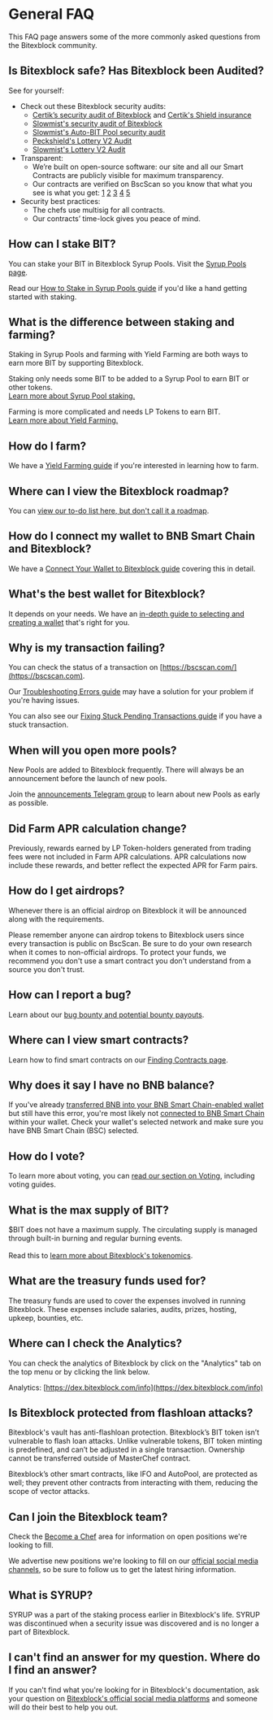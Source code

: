 # General FAQ


This FAQ page answers some of the more commonly asked questions from the Bitexblock community.

## Is Bitexblock safe? Has Bitexblock been Audited?

See for yourself:

* Check out these Bitexblock security audits:
  * [Certik’s security audit of Bitexblock](https://www.certik.org/projects/bitexblock) and [Certik's Shield insurance](https://shield.certik.foundation)
  * [Slowmist's security audit of Bitexblock](https://github.com/slowmist/Knowledge-Base/blob/master/open-report/Smart%20Contract%20Security%20Audit%20Report%20%20-%20Bitexblock.pdf)
  * [Slowmist's Auto-BIT Pool security audit](https://github.com/slowmist/Knowledge-Base/blob/master/open-report/Smart%20Contract%20Security%20Audit%20Report%20-%20BitVault.pdf)
  * [Peckshield's Lottery V2 Audit](https://github.com/peckshield/publications/blob/master/audit\_reports/PeckShield-Audit-Report-BitexblockLottery-v1.0.pdf)
  * [Slowmist's Lottery V2 Audit](https://github.com/slowmist/Knowledge-Base/blob/master/open-report/Smart%20Contract%20Security%20Audit%20Report%20-%20Bitexblock%20Lottery.pdf)
* Transparent:
  * We’re built on open-source software: our site and all our Smart Contracts are publicly visible for maximum transparency.
  * Our contracts are verified on BscScan so you know that what you see is what you get: [1](https://bscscan.com/address/0xc014dCa6395A943639653f7C23B674c38EDFfC69) [2](https://bscscan.com/address/0x906f3C68e57E4752f9d32E22aAB1DAB5eA074BbC#code) [3](https://bscscan.com/address/0xbcfccbde45ce874adcb698cc183debcf17952812) [4](https://bscscan.com/address/0x1b96b92314c44b159149f7e0303511fb2fc4774f#code) [5](https://bscscan.com/address/0x92E8CeB7eAeD69fB6E4d9dA43F605D2610214E68)
* Security best practices:
  * The chefs use multisig for all contracts.
  * Our contracts’ time-lock gives you peace of mind.

## How can I stake BIT?

You can stake your BIT in Bitexblock Syrup Pools. Visit the [Syrup Pools page](https://dex.bitexblock.com/pools).

Read our [How to Stake in Syrup Pools guide](https://docs.bitexblock.com/products/syrup-pool/syrup-pool-guide) if you'd like a hand getting started with staking.

## What is the difference between staking and farming?

Staking in Syrup Pools and farming with Yield Farming are both ways to earn more BIT by supporting Bitexblock.

Staking only needs some BIT to be added to a Syrup Pool to earn BIT or other tokens.\
[Learn more about Syrup Pool staking.](https://docs.bitexblock.com/products/syrup-pool)

Farming is more complicated and needs LP Tokens to earn BIT.\
[Learn more about Yield Farming.](https://docs.bitexblock.com/products/yield-farming)

## How do I farm?

We have a [Yield Farming guide](https://docs.bitexblock.com/products/yield-farming/how-to-use-farms) if you're interested in learning how to farm.

## Where can I view the Bitexblock roadmap?

You can [view our to-do list here, but don't call it a roadmap](https://docs.bitexblock.com/roadmap).

## How do I connect my wallet to BNB Smart Chain and Bitexblock?

We have a [Connect Your Wallet to Bitexblock guide](https://docs.bitexblock.com/get-started/connection-guide) covering this in detail.

## What's the best wallet for Bitexblock?

It depends on your needs. We have an [in-depth guide to selecting and creating a wallet](https://docs.bitexblock.com/get-started/wallet-guide) that's right for you.

## Why is my transaction failing?

You can check the status of a transaction on [https://bscscan.com/](https://bscscan.com).

Our [Troubleshooting Errors guide](https://docs.bitexblock.com/help/troubleshooting) may have a solution for your problem if you're having issues.

You can also see our [Fixing Stuck Pending Transactions guide](https://docs.bitexblock.com/help/unsticking-a-transaction-stuck-as-pending-with-metamask) if you have a stuck transaction.

## When will you open more pools?

New Pools are added to Bitexblock frequently. There will always be an announcement before the launch of new pools.

Join the [announcements Telegram group](https://t.me/Bitexblock) to learn about new Pools as early as possible.

## Did Farm APR calculation change?

Previously, rewards earned by LP Token-holders generated from trading fees were not included in Farm APR calculations. APR calculations now include these rewards, and better reflect the expected APR for Farm pairs.

## How do I get airdrops?

Whenever there is an official airdrop on Bitexblock it will be announced along with the requirements.

Please remember anyone can airdrop tokens to Bitexblock users since every transaction is public on BscScan. Be sure to do your own research when it comes to non-official airdrops. To protect your funds, we recommend you don't use a smart contract you don't understand from a source you don't trust.

## How can I report a bug?

Learn about our [bug bounty and potential bounty payouts](https://docs.bitexblock.com/code/bug-bounty).

## Where can I view smart contracts?

Learn how to find smart contracts on our [Finding Contracts page](https://docs.bitexblock.com/code/smart-contracts).

## Why does it say I have no BNB balance?

If you've already [transferred BNB into your BNB Smart Chain-enabled wallet](https://docs.bitexblock.com/get-started/bep20-guide) but still have this error, you're most likely not [connected to BNB Smart Chain](https://docs.bitexblock.com/get-started/connection-guide) within your wallet. Check your wallet's selected network and make sure you have BNB Smart Chain (BSC) selected.

## How do I vote?

To learn more about voting, you can [read our section on Voting](https://docs.bitexblock.com/products/voting), including voting guides.

## What is the max supply of BIT?

$BIT does not have a maximum supply. The circulating supply is managed through built-in burning and regular burning events.\
\
Read this to [learn more about Bitexblock's tokenomics](https://docs.bitexblock.com/tokenomics/bit).

## What are the treasury funds used for?

The treasury funds are used to cover the expenses involved in running Bitexblock. These expenses include salaries, audits, prizes, hosting, upkeep, bounties, etc.

## Where can I check the Analytics?

You can check the analytics of Bitexblock by click on the "Analytics" tab on the top menu or by clicking the link below.

Analytics: [https://dex.bitexblock.com/info](https://dex.bitexblock.com/info)

## Is Bitexblock protected from flashloan attacks?

Bitexblock's vault has anti-flashloan protection. Bitexblock’s BIT token isn’t vulnerable to flash loan attacks. Unlike vulnerable tokens, BIT token minting is predefined, and can’t be adjusted in a single transaction. Ownership cannot be transferred outside of MasterChef contract.

Bitexblock’s other smart contracts, like IFO and AutoPool, are protected as well; they prevent other contracts from interacting with them, reducing the scope of vector attacks.

## Can I join the Bitexblock team?

Check the [Become a Chef](https://docs.bitexblock.com/hiring/become-a-chef) area for information on open positions we're looking to fill.

We advertise new positions we're looking to fill on our [official social media channels](https://docs.bitexblock.com/contact-us/telegram), so be sure to follow us to get the latest hiring information.

## What is SYRUP?

SYRUP was a part of the staking process earlier in Bitexblock's life. SYRUP was discontinued when a security issue was discovered and is no longer a part of Bitexblock.

## I can't find an answer for my question. Where do I find an answer?

If you can't find what you're looking for in Bitexblock's documentation, ask your question on [Bitexblock's official social media platforms](https://docs.bitexblock.com/contact-us/telegram) and someone will do their best to help you out.

